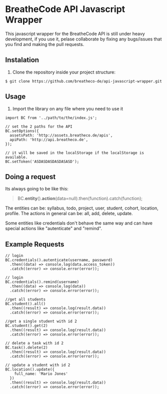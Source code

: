 # BreatheCode API Javascript Wrapper

This javascript wrapper for the BreatheCode API is still under heavy development, if you use it, pelase collaborate by fixing any bugs/issues that you find and making the pull requests.

## Instalation

1. Clone the repository inside your project structure:
```
$ git clone https://github.com/breatheco-de/api-javascript-wrapper.git
```

## Usage

1. Import the library on any file where you need to use it
```
import BC from '../path/to/the/index.js';

// set the 2 paths for the API
BC.setOptions({
  assetsPath: 'http://assets.breatheco.de/apis',
  apiPath: 'http://api.breatheco.de',
});

// it will be saved in the localStorage if the localStorage is available.
BC.setToken('ASDASDASDASDASASD');
```

## Doing a request
Its always going to be like this:

> BC.**entity**().**action**(data=null).then(function).catch(function);

The entities can be: syllabus, todo, project, user, student, cohort, location, profile.
The actions in general can be: all, add, delete, update.

Some entities like credentials don't behave the same way and can have special actions like "autenticate" and "remind".

## Example Requests
```
// login
BC.credentials().autenticate(username, password) 
  .then((data) => console.log(data.access_token))
  .catch((error) => console.error(error)); 
  
// login
BC.credentials().remind(username) 
  .then((data) => console.log(data))
  .catch((error) => console.error(error)); 
  
//get all students
BC.student().all() 
  .then((result) => console.log(result.data))
  .catch((error) => console.error(error)); 
  
//get a single student with id 2
BC.student().get(2) 
  .then((result) => console.log(result.data))
  .catch((error) => console.error(error)); 
  
// delete a task with id 2
BC.task().delete(2) 
  .then((result) => console.log(result.data))
  .catch((error) => console.error(error)); 
  
// update a student with id 2
BC.location().update({
    full_name: 'Mario Jones'
  }) 
  .then((result) => console.log(result.data))
  .catch((error) => console.error(error)); 

```
